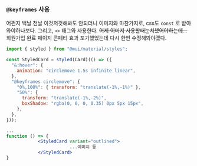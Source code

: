 ### `@keyframes` 사용

어쩐지 백날 천날 이것저것해봐도 안되더니 이미지와 마찬가지로, css도 `const` 로 받아와야하나보다. 그리고, `<>` 태그와  사용한다. ~~어제 이미지 사용할때눈치챘어야하는데...~~
회원가입 완료 페이지 콘페티 효과 포기했었는데 다시 한번 수정해봐야겠다.

```jsx
import { styled } from "@mui/material/styles";

const StyledCard = styled(Card)(() => ({
  "&:hover": {
    animation: "circlemove 1.5s infinite linear",
  },
  "@keyframes circlemove": {
    "0%,100%": { transform: "translate(-1%,-1%)" },
    "50%": {
      transform: "translate(-1%,-2%)",
      boxShadow: "rgba(0, 0, 0, 0.35) 0px 5px 15px",
    },
  },
}));

...
function () => {
			<StyledCard variant="outlined">
						...이미지 등
			</StyledCard>
}
```
